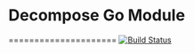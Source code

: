 # Decompose Go Module

=====================
[![Build Status](https://travis-ci.org/JINGCW/go_decompose.png?branch=develop)](https://travis-ci.org/JINGCW/go_decompose)

